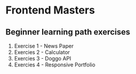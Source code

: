 # Frontend Masters
## Beginner learning path exercises

1. Exercise 1 - News Paper
2. Exercies 2 - Calculator
3. Exercies 3 - Doggo API
4. Exercies 4 - Responsive Portfolio
